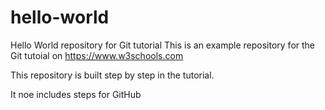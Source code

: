 # hello-world
Hello World repository for Git tutorial
This is an example repository for the Git tutoial on https://www.w3schools.com

This repository is built step by step in the tutorial.

It noe includes steps for GitHub
